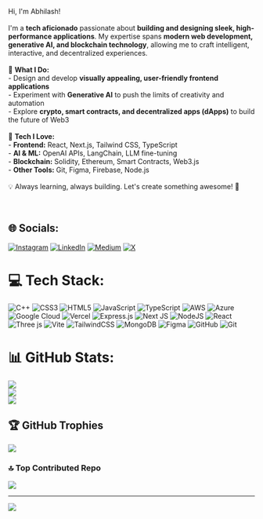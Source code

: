 Hi, I'm Abhilash! <br><br>I'm a **tech aficionado** passionate about **building and designing sleek, high-performance applications**. My expertise spans **modern web development, generative AI, and blockchain technology**, allowing me to craft intelligent, interactive, and decentralized experiences.  <br><br>🚀 **What I Do:**  <br>- Design and develop **visually appealing, user-friendly frontend applications**  <br>- Experiment with **Generative AI** to push the limits of creativity and automation  <br>- Explore **crypto, smart contracts, and decentralized apps (dApps)** to build the future of Web3  <br><br>🔧 **Tech I Love:**  <br>- **Frontend:** React, Next.js, Tailwind CSS, TypeScript  <br>- **AI & ML:** OpenAI APIs, LangChain, LLM fine-tuning  <br>- **Blockchain:** Solidity, Ethereum, Smart Contracts, Web3.js  <br>- **Other Tools:** Git, Figma, Firebase, Node.js  <br><br>💡 Always learning, always building. Let's create something awesome! 🚀  <br><br><br>


## 🌐 Socials:
[![Instagram](https://img.shields.io/badge/Instagram-%23E4405F.svg)](https://instagram.com/abxki) [![LinkedIn](https://img.shields.io/badge/LinkedIn-%230077B5.svg?logo=linkedin&logoColor=white)](https://www.linkedin.com/in/abhilash-viswanathan-a9b1b8216/) [![Medium](https://img.shields.io/badge/Medium-12100E?logo=medium&logoColor=white)](https://medium.com/@@abhilashvishwa12) [![X](https://img.shields.io/badge/X-black.svg?logo=X&logoColor=white)](https://x.com/abxkii) 

# 💻 Tech Stack:
![C++](https://img.shields.io/badge/c++-%2300599C.svg?style=flat&logo=c%2B%2B&logoColor=white) ![CSS3](https://img.shields.io/badge/css3-%231572B6.svg?style=flat&logo=css3&logoColor=white) ![HTML5](https://img.shields.io/badge/html5-%23E34F26.svg?style=flat&logo=html5&logoColor=white) ![JavaScript](https://img.shields.io/badge/javascript-%23323330.svg?style=flat&logo=javascript&logoColor=%23F7DF1E) ![TypeScript](https://img.shields.io/badge/typescript-%23007ACC.svg?style=flat&logo=typescript&logoColor=white) ![AWS](https://img.shields.io/badge/AWS-%23FF9900.svg?style=flat&logo=amazon-aws&logoColor=white) ![Azure](https://img.shields.io/badge/azure-%230072C6.svg?style=flat&logo=microsoftazure&logoColor=white) ![Google Cloud](https://img.shields.io/badge/GoogleCloud-%234285F4.svg?style=flat&logo=google-cloud&logoColor=white) ![Vercel](https://img.shields.io/badge/vercel-%23000000.svg?style=flat&logo=vercel&logoColor=white) ![Express.js](https://img.shields.io/badge/express.js-%23404d59.svg?style=flat&logo=express&logoColor=%2361DAFB) ![Next JS](https://img.shields.io/badge/Next-black?style=flat&logo=next.js&logoColor=white) ![NodeJS](https://img.shields.io/badge/node.js-6DA55F?style=flat&logo=node.js&logoColor=white) ![React](https://img.shields.io/badge/react-%2320232a.svg?style=flat&logo=react&logoColor=%2361DAFB) ![Three js](https://img.shields.io/badge/threejs-black?style=flat&logo=three.js&logoColor=white) ![Vite](https://img.shields.io/badge/vite-%23646CFF.svg?style=flat&logo=vite&logoColor=white) ![TailwindCSS](https://img.shields.io/badge/tailwindcss-%2338B2AC.svg?style=flat&logo=tailwind-css&logoColor=white) ![MongoDB](https://img.shields.io/badge/MongoDB-%234ea94b.svg?style=flat&logo=mongodb&logoColor=white) ![Figma](https://img.shields.io/badge/figma-%23F24E1E.svg?style=flat&logo=figma&logoColor=white) ![GitHub](https://img.shields.io/badge/github-%23121011.svg?style=flat&logo=github&logoColor=white) ![Git](https://img.shields.io/badge/git-%23F05033.svg?style=flat&logo=git&logoColor=white)
# 📊 GitHub Stats:
![](https://github-readme-stats.vercel.app/api?username=AbhiForks&theme=dark&hide_border=true&include_all_commits=true&count_private=false)<br/>
![](https://github-readme-streak-stats.herokuapp.com/?user=AbhiForks&theme=dark&hide_border=true)<br/>
![](https://github-readme-stats.vercel.app/api/top-langs/?username=AbhiForks&theme=dark&hide_border=true&include_all_commits=true&count_private=false&layout=compact)

## 🏆 GitHub Trophies
![](https://github-profile-trophy.vercel.app/?username=AbhiForks&theme=monokai&no-frame=true&no-bg=false&margin-w=4)

### 🔝 Top Contributed Repo
![](https://github-contributor-stats.vercel.app/api?username=AbhiForks&limit=5&theme=dark&combine_all_yearly_contributions=true)

---
[![](https://visitcount.itsvg.in/api?id=AbhiForks&icon=2&color=11)](https://visitcount.itsvg.in)

<!-- Proudly created with GPRM ( https://gprm.itsvg.in ) -->
